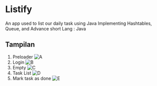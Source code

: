 # Listify

An app used to list our daily task using Java 
Implementing Hashtables, Queue, and Advance short
Lang : Java

## Tampilan
1. Preloader
   ![A](https://github.com/annisasyafiqah/Listify/assets/74089636/d520b33f-5082-4032-affd-415148c34803)
2. Login
   ![B](https://github.com/annisasyafiqah/Listify/assets/74089636/7ea6de1c-57b5-4dd0-98b5-1fc471958e97)
3. Empty
   ![C](https://github.com/annisasyafiqah/Listify/assets/74089636/d7d91937-178a-4df0-bf27-96b7dfec9843)
4. Task List
   ![D](https://github.com/annisasyafiqah/Listify/assets/74089636/d22b6b34-e164-49f4-8f38-8b47f1cc49c5)
5. Mark task as done
   ![E](https://github.com/annisasyafiqah/Listify/assets/74089636/ef7e53f3-b95f-470c-95b7-3da5e472fed1)
